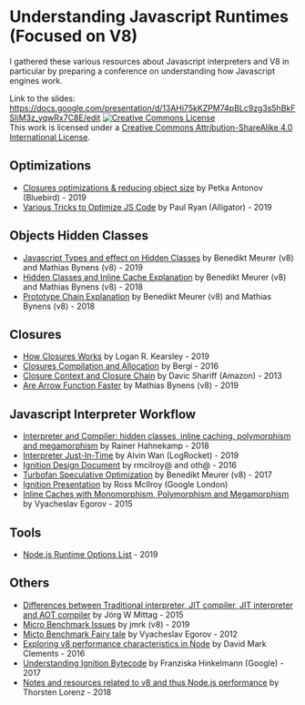 # Understanding Javascript Runtimes (Focused on V8)

I gathered these various resources about Javascript interpreters and V8 in particular by preparing a conference on understanding how Javascript engines work.

Link to the slides: https://docs.google.com/presentation/d/13AHi75kKZPM74pBLc9zg3s5hBkFSIiM3z_yqwRx7C8E/edit
<a rel="license" href="http://creativecommons.org/licenses/by-sa/4.0/"><img alt="Creative Commons License" style="border-width:0" src="https://i.creativecommons.org/l/by-sa/4.0/88x31.png" /></a><br />This work is licensed under a <a rel="license" href="http://creativecommons.org/licenses/by-sa/4.0/">Creative Commons Attribution-ShareAlike 4.0 International License</a>.

## Optimizations

 - [Closures optimizations & reducing object size](https://www.reaktor.com/blog/javascript-performance-fundamentals-make-bluebird-fast/) by Petka Antonov (Bluebird) - 2019
 - [Various Tricks to Optimize JS Code](https://alligator.io/js/v8-engine/) by Paul Ryan (Alligator) - 2019
 
## Objects Hidden Classes

 - [Javascript Types and effect on Hidden Classes](https://v8.dev/blog/react-cliff) by Benedikt Meurer (v8) and Mathias Bynens (v8) - 2019
 - [Hidden Classes and Inline Cache Explanation](https://mathiasbynens.be/notes/shapes-ics) by Benedikt Meurer (v8) and Mathias Bynens (v8) - 2018
 - [Prototype Chain Explanation](https://mathiasbynens.be/notes/prototypes) by Benedikt Meurer (v8) and Mathias Bynens (v8) - 2018
 
## Closures
 - [How Closures Works](https://www.quora.com/Technically-how-do-JavaScript-closures-work) by Logan R. Kearsley - 2019
 - [Closures Compilation and Allocation](https://stackoverflow.com/questions/36529656/when-are-closures-allocated-and-compiled-in-node-js-v8) by Bergi - 2016
 - [Closure Context and Closure Chain](https://davidshariff.com/blog/javascript-scope-chain-and-closures/) by Davic Shariff (Amazon) - 2013
 - [Are Arrow Function Faster](https://stackoverflow.com/questions/44030645/are-arrow-functions-faster-more-performant-lighter-than-ordinary-standalone-f/44031830) by Mathias Bynens (v8) - 2019
 
## Javascript Interpreter Workflow

 - [Interpreter and Compiler: hidden classes, inline caching, polymorphism and megamorphism](https://www.freecodecamp.org/news/javascript-essentials-why-you-should-know-how-the-engine-works-c2cc0d321553/) by Rainer Hahnekamp - 2018
 - [Interpreter Just-In-Time](https://blog.logrocket.com/how-javascript-works-optimizing-the-v8-compiler-for-efficiency/)  by Alvin Wan (LogRocket) - 2019
 - [Ignition Design Document](https://docs.google.com/document/d/11T2CRex9hXxoJwbYqVQ32yIPMh0uouUZLdyrtmMoL44/edit?ts=56f27d9d#) by rmcilroy@ and oth@ - 2016 
 - [Turbofan Speculative Optimization](https://ponyfoo.com/articles/an-introduction-to-speculative-optimization-in-v8) by Benedikt Meurer (v8) - 2017
 - [Ignition Presentation](https://docs.google.com/presentation/d/1HgDDXBYqCJNasBKBDf9szap1j4q4wnSHhOYpaNy5mHU/edit) by Ross McIlroy (Google London)
 - [Inline Caches with Monomorphism, Polymorphism and Megamorphism](https://mrale.ph/blog/2015/01/11/whats-up-with-monomorphism.html) by Vyacheslav Egorov - 2015

## Tools

 - [Node.js Runtime Options List](https://flaviocopes.com/node-runtime-v8-options/) - 2019

## Others
 
  - [Differences between Traditional interpreter, JIT compiler, JIT interpreter and AOT compiler](https://softwareengineering.stackexchange.com/questions/246094/understanding-the-differences-traditional-interpreter-jit-compiler-jit-interp) by Jörg W Mittag - 2015
  - [Micro Benchmark Issues](https://stackoverflow.com/questions/56740808/how-v8-optimise-code-using-hidden-classes-and-inline-caching) by jmrk (v8) - 2019
  - [Micto Benchmark Fairy tale](https://mrale.ph/blog/2012/12/15/microbenchmarks-fairy-tale.html) by Vyacheslav Egorov - 2012
  - [Exploring v8 performance characteristics in Node](https://github.com/davidmarkclements/v8-perf) by David Mark Clements - 2016
  - [Understanding Ignition Bytecode](https://medium.com/dailyjs/understanding-v8s-bytecode-317d46c94775) by Franziska Hinkelmann (Google) - 2017
  - [ Notes and resources related to v8 and thus Node.js performance](https://github.com/thlorenz/v8-perf/) by Thorsten Lorenz - 2018
  

